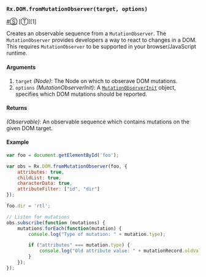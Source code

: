 ### <a id="rxdomfrommutationobservertarget-options"></a>`Rx.DOM.fromMutationObserver(target, options)`
<a href="#rxdomfrommutationobservertarget-options">#</a>[&#x24C8;](https://github.com/Reactive-Extensions/RxJS-DOM/blob/master/rx.dom.js#L471-L485 "View in source") [&#x24C9;][1]

Creates an observable sequence from a `MutationObserver`.  The `MutationObserver` provides developers a way to react to changes in a DOM.  This requires `MutationObserver` to be supported in your browser/JavaScript runtime.

#### Arguments
1. `target` *(Node)*: The Node on which to obserave DOM mutations.
2. `options` *(MutationObserverInit)*: A [`MutationObserverInit`](http://msdn.microsoft.com/en-us/library/windows/apps/dn252345.aspx) object, specifies which DOM mutations should be reported.

#### Returns
*(Observable)*: An observable sequence which contains mutations on the given DOM target.

#### Example
```js
var foo = document.getElementById('foo');

var obs = Rx.DOM.fromMutationObserver(foo, { 
	attributes: true, 
	childList: true, 
	characterData: true,
	attributeFilter: ["id", "dir"]
});

foo.dir = 'rtl';

// Listen for mutations
obs.subscribe(function (mutations) {
    mutations.forEach(function(mutation) {
		console.log("Type of mutation: " + mutation.type);

		if ("attributes" === mutation.type) {
			console.log("Old attribute value: " + mutationRecord.oldValue);
		}
	});
});
```